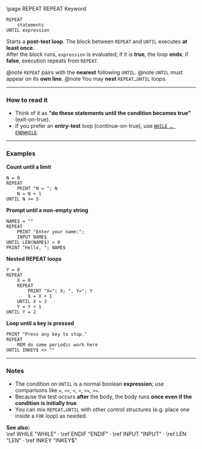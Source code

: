 \page REPEAT REPEAT Keyword
```basic
REPEAT
    statements
UNTIL expression
```

Starts a **post-test loop**. The block between `REPEAT` and `UNTIL` executes **at least once**.  
After the block runs, `expression` is evaluated; if it is **true**, the loop **ends**; if **false**, execution repeats from `REPEAT`.


@note `REPEAT` pairs with the **nearest** following `UNTIL`.
@note `UNTIL` must appear on its **own line**.
@note You may **nest** `REPEAT…UNTIL` loops.

---

### How to read it

- Think of it as **“do these statements **until** the condition becomes true”** (exit-on-true).
- If you prefer an **entry-test** loop (continue-on-true), use [`WHILE … ENDWHILE`](https://github.com/brainboxdotcc/retro-rocket/wiki/WHILE).

---

### Examples

**Count until a limit**
```basic
N = 0
REPEAT
    PRINT "N = "; N
    N = N + 1
UNTIL N >= 5
```

**Prompt until a non-empty string**
```basic
NAME$ = ""
REPEAT
    PRINT "Enter your name:";
    INPUT NAME$
UNTIL LEN(NAME$) > 0
PRINT "Hello, "; NAME$
```

**Nested REPEAT loops**
```basic
Y = 0
REPEAT
    X = 0
    REPEAT
        PRINT "X="; X; ", Y="; Y
        X = X + 1
    UNTIL X = 3
    Y = Y + 1
UNTIL Y = 2
```

**Loop until a key is pressed**
```basic
PRINT "Press any key to stop."
REPEAT
    REM do some periodic work here
UNTIL INKEY$ <> ""
```

---

### Notes
- The condition on `UNTIL` is a normal boolean **expression**; use comparisons like `=`, `<>`, `<`, `>`, `<=`, `>=`.
- Because the test occurs **after** the body, the body runs **once even if the condition is initially true**.
- You can mix `REPEAT…UNTIL` with other control structures (e.g. place one inside a `FOR` loop) as needed.

**See also:**  
\ref WHILE "WHILE" ·
\ref ENDIF "ENDIF" ·
\ref INPUT "INPUT" ·
\ref LEN "LEN" ·
\ref INKEY "INKEY$"
